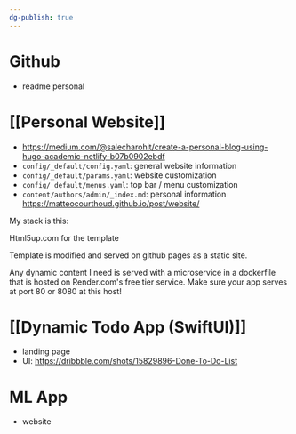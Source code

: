 ```yaml
---
dg-publish: true
---
```

# Github
- readme personal


# [[Personal Website]]
- https://medium.com/@salecharohit/create-a-personal-blog-using-hugo-academic-netlify-b07b0902ebdf
- `config/_default/config.yaml`: general website information
-   `config/_default/params.yaml`: website customization
-   `config/_default/menus.yaml`: top bar / menu customization
-   `content/authors/admin/_index.md`: personal information
https://matteocourthoud.github.io/post/website/


My stack is this:

Html5up.com for the template

Template is modified and served on github pages as a static site.

Any dynamic content I need is served with a microservice in a dockerfile that is hosted on Render.com's free tier service. Make sure your app serves at port 80 or 8080 at this host!

# [[Dynamic Todo App (SwiftUI)]]
- landing page
- UI: https://dribbble.com/shots/15829896-Done-To-Do-List

# ML App
- website
